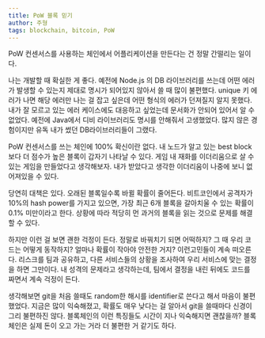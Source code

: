 ```yaml
---
title: PoW 블록 믿기
author: 주형
tags: blockchain, bitcoin, PoW
---
```


PoW 컨센서스를 사용하는 체인에서 어플리케이션을 만든다는 건 정말 간떨리는 일이다.

나는 개발할 때 확실한 게 좋다. 예전에 Node.js 의 DB 라이브러리를 쓰는데
어떤 에러가 발생할 수 있는지 제대로 명시가 되어있지 않아서 쓸 때 많이 불편했다.
unique 키 에러가 나면 해당 에러만 나는 걸 잡고 싶은데 어떤 형식의 에러가 던져질지 알지 못했다.
내가 잘 모르고 있는 에러 케이스에도 대응하고 싶었는데 문서화가 안되어 있어서 알 수 없었다.
예전에 Java에서 디비 라이브러리도 명시를 안해줘서 고생했었다.
많지 않은 경험이지만 유독 내가 썼던 DB라이브러리들이 그랬다.

PoW 컨센서스를 쓰는 체인에 100% 확신이란 없다. 내 노드가 알고 있는 best block보다 더 점수가 높은 블록이
갑자기 나타날 수 있다. 게임 내 재화를 이더리움으로 살 수 있는 게임을 만들었다고 생각해보자.
내가 받았다고 생각한 이더리움이 나중에 보니 없어져있을 수 있다.

당연히 대책은 있다. 오래된 블록일수록 바뀔 확률이 줄어든다.
비트코인에서 공격자가 10%의 hash power를 가지고 있으면, 가장 최근 6개 블록을 갈아치울 수 있는 확률이
0.1% 미만이라고 한다. 상황에 따라 적당히 먼 과거의 블록을 읽는 것으로 문제를 해결할 수 있다.

하지만 이런 걸 보면 괜한 걱정이 든다. 정말로 바꿔치기 되면 어떡하지? 그 때 우리 코드는 어떻게 동작하지?
얼마나 확률이 작아야 안전한 거지? 이런고민들이 계속 떠오른다.
리스크를 팀과 공유하고, 다른 서비스들의 상황을 조사하여 우리 서비스에 맞는 결정을 하면 그만이다.
내 성격의 문제라고 생각하는데, 팀에서 결정을 내린 뒤에도 코드를 짜면서 계속 걱정이 든다.

생각해보면 git을 처음 쓸때도 random한 해시를 identifier로 쓴다고 해서 마음이 불편했었다.
지금은 많이 익숙해졌고, 확률도 매우 낮다는 걸 알아서 git을 쓸때마다 신경이 그리 불편하진 않다.
블록체인의 이런 특징들도 시간이 지나 익숙해지면 괜찮을까? 블록체인은 실제 돈이 오고 가는 거라 더
불편한 거 같기도 하다.
